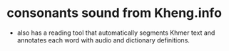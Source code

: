 # consonants sound from Kheng.info
- also has a reading tool that automatically segments Khmer text and annotates each word with audio and dictionary definitions.

